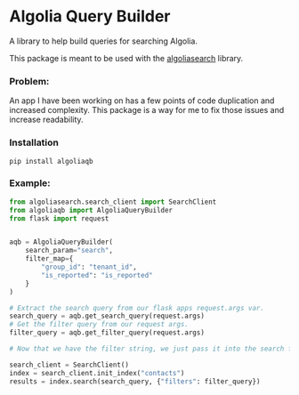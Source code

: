 # Algolia Query Builder

A library to help build queries for searching Algolia.

This package is meant to be used with the [algoliasearch](https://github.com/algolia/algoliasearch-client-python) library.

### Problem:

An app I have been working on has a few points of code duplication and increased complexity. This package is a way for me to fix those issues and increase readability.

### Installation

```
pip install algoliaqb
```

### Example:

```python
from algoliasearch.search_client import SearchClient
from algoliaqb import AlgoliaQueryBuilder
from flask import request


aqb = AlgoliaQueryBuilder(
    search_param="search",
    filter_map={
        "group_id": "tenant_id",
        "is_reported": "is_reported"
    }
)

# Extract the search query from our flask apps request.args var.
search_query = aqb.get_search_query(request.args)
# Get the filter query from our request args.
filter_query = aqb.get_filter_query(request.args)

# Now that we have the filter string, we just pass it into the search function.

search_client = SearchClient()
index = search_client.init_index("contacts")
results = index.search(search_query, {"filters": filter_query})
```